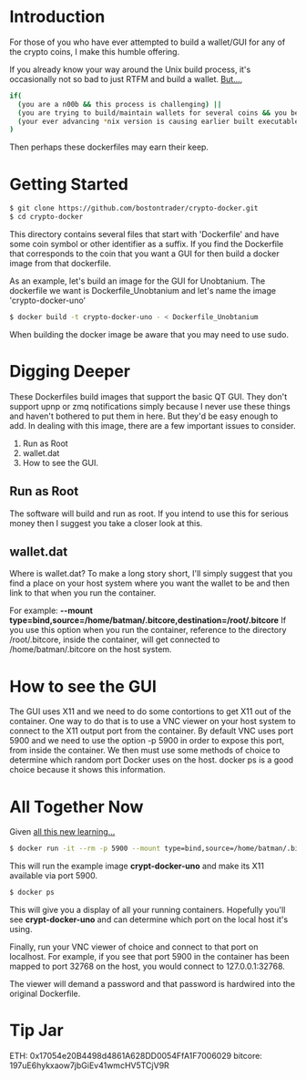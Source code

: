 # Introduction
For those of you who have ever attempted to build a wallet/GUI for any of the crypto coins, I make this humble offering.

If you already know your way around the Unix build process, it's occasionally not so bad to just RTFM and build a wallet.  [But...](https://www.youtube.com/watch?v=FaVFuX8z26c),

```sh
if(
  (you are a n00b && this process is challenging) ||
  (you are trying to build/maintain wallets for several coins && you begin to notice incompatibilities between dependencies) ||
  (your ever advancing *nix version is causing earlier built executables, or their build processes, to fail)
)
```
Then perhaps these dockerfiles may earn their keep.


# Getting Started
```sh
$ git clone https://github.com/bostontrader/crypto-docker.git
$ cd crypto-docker
```
This directory contains several files that start with 'Dockerfile' and have some coin symbol or other identifier as a suffix.  If you find the Dockerfile that corresponds to the coin that you want a GUI for then build a docker image from that dockerfile.

As an example, let's build an image for the GUI for Unobtanium.  The dockerfile we want is Dockerfile_Unobtanium and let's name the image 'crypto-docker-uno' 
```sh
$ docker build -t crypto-docker-uno - < Dockerfile_Unobtanium 
```
When building the docker image be aware that you may need to use sudo.

# Digging Deeper

These Dockerfiles build images that support the basic QT GUI.  They don't support upnp or zmq notifications simply because I never use these things and haven't bothered to put them in here.  But they'd be easy enough to add. In dealing with this image, there are a few important issues to consider.

1. Run as Root
2. wallet.dat
3. How to see the GUI.

## Run as Root

The software will build and run as root.  If you intend to use this for serious money then I suggest you take a closer look at this.

## wallet.dat

Where is wallet.dat?  To make a long story short, I'll simply suggest that you find a place on your host system where you want the wallet to be and then link to that when you run the container.  

For example:
**--mount type=bind,source=/home/batman/.bitcore,destination=/root/.bitcore**
If you use this option when you run the container, reference to the directory /root/.bitcore, inside the container, will get connected to /home/batman/.bitcore on the host system.

# How to see the GUI

The GUI uses X11 and we need to do some contortions to get X11 out of the container.  One way to do that is to use a VNC viewer on your host system to connect to the X11 output port from the container.  By default VNC uses port 5900 and we need to use the option -p 5900 in order to expose this port, from inside the container. We then must use some methods of choice to determine which random port Docker uses on the host.
docker ps is a good choice because it shows this information.


# All Together Now

Given [all this new learning...](https://www.youtube.com/watch?v=KrD16CBEJRs)
```sh
$ docker run -it --rm -p 5900 --mount type=bind,source=/home/batman/.bitcore,destination=/root/.bitcore crypto-docker-uno
```
This will run the example image **crypt-docker-uno** and make its X11 available via port 5900.
```sh
$ docker ps
```
This will give you a display of all your running containers.  Hopefully you'll see **crypt-docker-uno** and can determine which port on the local host it's using.

Finally, run your VNC viewer of choice and connect to that port on localhost.  For example, if you see that port 5900 in the container has been mapped to port 32768 on the host, you would connect to 127.0.0.1:32768.

The viewer will demand a password and that password is hardwired into the original Dockerfile.
# Tip Jar
ETH: 0x17054e20B4498d4861A628DD0054FfA1F7006029
bitcore: 197uE6hykxaow7jbGiEv41wmcHV5TCjV9R
